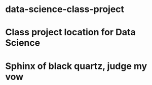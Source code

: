 # data-science-class-project

#
#   Class project location for Data Science
#   Sphinx of black quartz, judge my vow
